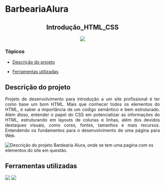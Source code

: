 # BarbeariaAlura
<h2 align="center">Introdução_HTML_CSS</h2>

<p align="center">
<img src="https://img.shields.io/badge/Status-Programador_em_Desenvolvimento-blue"></p>

### Tópicos 

- [Descrição do projeto](#descrição-do-projeto)

- [Ferramentas utilizadas](#ferramentas-utilizadas)

## Descrição do projeto 

<p align="justify">
 Projeto de desenvolvimento para introdução a um site profissional é ter como base um bom HTML. Mais que conhecer todos os elementos do HTML, 
 é saber a importância de um código semântico e bem estruturado. Além disso, entender o papel do CSS em potencializar as informações do HTML, 
 estruturando em layouts de colunas e linhas, além dos devidos destaques visuais, como cores, fontes, tamanhos e mais recursos. 
 Entendendo os fundamentos para o desenvolvimento de uma página para Web.

![Descrição do projeto Bardearia Alura, onde se tem uma pagina com os elementos do site em questão.](https://cdn1.gnarususercontent.com.br/1/807620/8a89dab4-1ffb-41d5-99aa-a9d79dfe3ea9.png)
</p>

## Ferramentas utilizadas

<img src="https://encrypted-tbn0.gstatic.com/images?q=tbn:ANd9GcSurJN7Nn_holftXdHuOXgcA4M7vvxjnUhgXw&usqp=CAU">
<img src="https://encrypted-tbn0.gstatic.com/images?q=tbn:ANd9GcT4UJzjPF3gnzUzceBTn-SI-_rlABWqSjXsqg&usqp=CAU">

###

